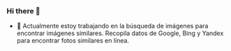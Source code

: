 ### Hi there 👋
- 🔭 Actualmente estoy trabajando en la búsqueda de imágenes para encontrar imágenes similares. Recopila datos de Google, Bing y Yandex para encontrar fotos similares en línea.
